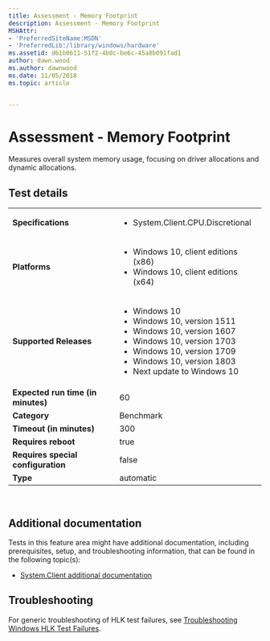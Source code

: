 ```yaml
---
title: Assessment - Memory Footprint
description: Assessment - Memory Footprint
MSHAttr:
- 'PreferredSiteName:MSDN'
- 'PreferredLib:/library/windows/hardware'
ms.assetid: d61b0611-51f2-4b0c-be6c-45a8b091fad1
author: dawn.wood
ms.author: dawnwood
ms.date: 11/05/2018
ms.topic: article


---
```


# <span id="p_hlk_test.250551bc-9688-4a01-8eed-ac0127cb9045"></span>Assessment - Memory Footprint


Measures overall system memory usage, focusing on driver allocations and dynamic allocations.

## Test details
|||
|---|---|
| **Specifications**  | <ul><li>System.Client.CPU.Discretional</li></ul> |  
| **Platforms**   | <ul><li>Windows 10, client editions (x86)</li><li>Windows 10, client editions (x64)</li></ul> |
| **Supported Releases** | <ul><li>Windows 10</li><li>Windows 10, version 1511</li><li>Windows 10, version 1607</li><li>Windows 10, version 1703</li><li>Windows 10, version 1709</li><li>Windows 10, version 1803</li><li>Next update to Windows 10</li></ul> |
|**Expected run time (in minutes)**| 60 |
|**Category**| Benchmark |
|**Timeout (in minutes)**| 300 |
|**Requires reboot**| true |
|**Requires special configuration**| false |
|**Type**| automatic |

 

## <span id="Additional_documentation"></span><span id="additional_documentation"></span><span id="ADDITIONAL_DOCUMENTATION"></span>Additional documentation


Tests in this feature area might have additional documentation, including prerequisites, setup, and troubleshooting information, that can be found in the following topic(s):

-   [System.Client additional documentation](system-client-additional-documentation.md)

## <span id="Troubleshooting"></span><span id="troubleshooting"></span><span id="TROUBLESHOOTING"></span>Troubleshooting


For generic troubleshooting of HLK test failures, see [Troubleshooting Windows HLK Test Failures](..\user\troubleshooting-windows-hlk-test-failures.md).

 

 






